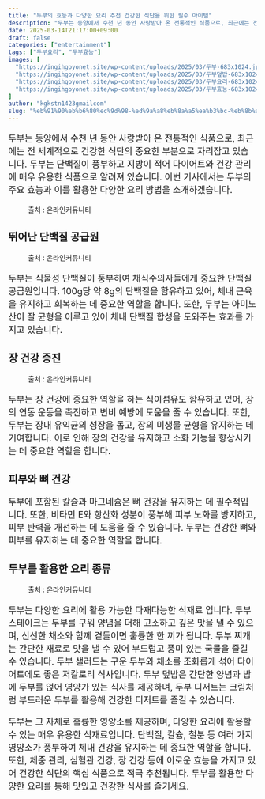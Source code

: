 ```yaml
---
title: "두부의 효능과 다양한 요리 추천 건강한 식단을 위한 필수 아이템"
description: "두부는 동양에서 수천 년 동안 사랑받아 온 전통적인 식품으로, 최근에는 전 세계적으로 건강한 식단의 중요한 부분으로 자리잡고 있습니다. 두부는 단백질이 풍부하고 지방이 적어 다이어트와 건강 관리에 매우 유용한 식품으로 알려져 있습니다. 이번 기사에서는 두부의 주요 효능"
date: 2025-03-14T21:17:00+09:00
draft: false
categories: ["entertainment"]
tags: ["두부요리", "두부효능"]
images: [
  "https://ingihgoyonet.site/wp-content/uploads/2025/03/두부-683x1024.jpg"
  "https://ingihgoyonet.site/wp-content/uploads/2025/03/두부덮밥-683x1024.jpg"
  "https://ingihgoyonet.site/wp-content/uploads/2025/03/두부요리-683x1024.jpg"
  "https://ingihgoyonet.site/wp-content/uploads/2025/03/두부효능-683x1024.jpg"
]
author: "kgkstn1423gmailcom"
slug: "%eb%91%90%eb%b6%80%ec%9d%98-%ed%9a%a8%eb%8a%a5%ea%b3%bc-%eb%8b%a4%ec%96%91%ed%95%9c-%ec%9a%94%eb%a6%ac-%ec%b6%94%ec%b2%9c-%ea%b1%b4%ea%b0%95%ed%95%9c-%ec%8b%9d%eb%8b%a8%ec%9d%84-%ec%9c%84%ed%95%9c"
---
```


<p style="font-size:18px">두부는 동양에서 수천 년 동안 사랑받아 온 전통적인 식품으로, 최근에는 전 세계적으로 건강한 식단의 중요한 부분으로 자리잡고 있습니다. 두부는 단백질이 풍부하고 지방이 적어 다이어트와 건강 관리에 매우 유용한 식품으로 알려져 있습니다. 이번 기사에서는 두부의 주요 효능과 이를 활용한 다양한 요리 방법을 소개하겠습니다.</p> <figure ><img src="https://ingihgoyonet.site/wp-content/uploads/2025/03/두부-683x1024.jpg" alt="" style="aspect-ratio:16/9;object-fit:cover"/><figcaption >출처 : 온라인커뮤니티</figcaption></figure> <h2 >뛰어난 단백질 공급원</h2> <figure ><img src="https://ingihgoyonet.site/wp-content/uploads/2025/03/두부덮밥-683x1024.jpg" alt="" style="aspect-ratio:16/9;object-fit:cover"/><figcaption >출처 : 온라인커뮤니티</figcaption></figure> <p style="font-size:18px">두부는 식물성 단백질이 풍부하여 채식주의자들에게 중요한 단백질 공급원입니다. 100g당 약 8g의 단백질을 함유하고 있어, 체내 근육을 유지하고 회복하는 데 중요한 역할을 합니다. 또한, 두부는 아미노산이 잘 균형을 이루고 있어 체내 단백질 합성을 도와주는 효과를 가지고 있습니다.</p> <h2 >장 건강 증진</h2> <figure ><img src="https://ingihgoyonet.site/wp-content/uploads/2025/03/두부요리-683x1024.jpg" alt="" style="aspect-ratio:16/9;object-fit:cover"/><figcaption >출처 : 온라인커뮤니티</figcaption></figure> <p style="font-size:18px">두부는 장 건강에 중요한 역할을 하는 식이섬유도 함유하고 있어, 장의 연동 운동을 촉진하고 변비 예방에 도움을 줄 수 있습니다. 또한, 두부는 장내 유익균의 성장을 돕고, 장의 미생물 균형을 유지하는 데 기여합니다. 이로 인해 장의 건강을 유지하고 소화 기능을 향상시키는 데 중요한 역할을 합니다.</p> <h2 >피부와 뼈 건강</h2> <p style="font-size:18px">두부에 포함된 칼슘과 마그네슘은 뼈 건강을 유지하는 데 필수적입니다. 또한, 비타민 E와 항산화 성분이 풍부해 피부 노화를 방지하고, 피부 탄력을 개선하는 데 도움을 줄 수 있습니다. 두부는 건강한 뼈와 피부를 유지하는 데 중요한 역할을 합니다.</p> <h2 >두부를 활용한 요리 종류</h2> <figure ><img src="https://ingihgoyonet.site/wp-content/uploads/2025/03/두부효능-683x1024.jpg" alt="" style="aspect-ratio:16/9;object-fit:cover"/><figcaption >출처 : 온라인커뮤니티</figcaption></figure> <p style="font-size:18px">두부는 다양한 요리에 활용 가능한 다재다능한 식재료 입니다. 두부 스테이크는 두부를 구워 양념을 더해 고소하고 깊은 맛을 낼 수 있으며, 신선한 채소와 함께 곁들이면 훌륭한 한 끼가 됩니다. 두부 찌개는 간단한 재료로 맛을 낼 수 있어 부드럽고 풍미 있는 국물을 즐길 수 있습니다. 두부 샐러드는 구운 두부와 채소를 조화롭게 섞어 다이어트에도 좋은 저칼로리 식사입니다. 두부 덮밥은 간단한 양념과 밥에 두부를 얹어 영양가 있는 식사를 제공하며, 두부 디저트는 크림처럼 부드러운 두부를 활용해 건강한 디저트를 즐길 수 있습니다.</p> <p style="font-size:18px">두부는 그 자체로 훌륭한 영양소를 제공하며, 다양한 요리에 활용할 수 있는 매우 유용한 식재료입니다. 단백질, 칼슘, 철분 등 여러 가지 영양소가 풍부하여 체내 건강을 유지하는 데 중요한 역할을 합니다. 또한, 체중 관리, 심혈관 건강, 장 건강 등에 이로운 효능을 가지고 있어 건강한 식단의 핵심 식품으로 적극 추천됩니다. 두부를 활용한 다양한 요리를 통해 맛있고 건강한 식사를 즐기세요.</p>
